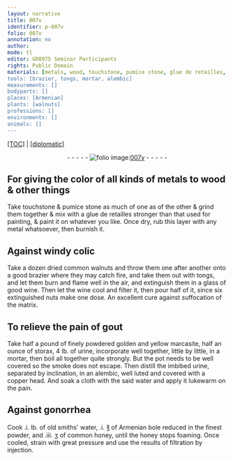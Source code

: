 ```yaml
---
layout: narrative
title: 007v
identifier: p-007v
folio: 007v
annotation: no
author:
mode: tl
editor: GR8975 Seminar Participants
rights: Public Domain
materials: [metals, wood, touchstone, pumice stone, glue de retailles, metal, common walnuts, wine, nuts, marcasite, storax, urine, copper, water, old smiths' water, Armenian bole, common honey, honey]
tools: [brazier, tongs, mortar, alembic]
measurements: []
bodyparts: []
places: [Armenian]
plants: [walnuts]
professions: []
environments: []
animals: []
---
```


<p><a href="{{ site.baseurl }}/translation/">[TOC]</a> | <a href="{{ site.baseurl }}/texts/p-007v_tc/" target="_blank">[diplomatic]</a></p><div class="folio" align="center">- - - - - <a href="http://gallica.bnf.fr/ark:/12148/btv1b10500001g/f20.image" target="_blank"><img src="https://cu-mkp.github.io/2017-workshop-edition/assets/photo-icon.png" alt="folio image: " style="display:inline-block; margin-bottom:-3px;"/>007v</a> - - - - - </div>  
  

## For giving the color of all kinds of <span class="m">metals</span> to <span class="m">wood</span> & other things

 
Take <span class="m">touchstone</span> & <span class="m">pumice stone</span> as much of one as of the other & grind them together & mix with a <span class="m">glue de retailles</span> stronger than that used for painting, & paint it on whatever you like. Once dry, rub this layer with any <span class="m">metal</span> whatsoever, then burnish it.
 
 
  

## Against windy colic

 
Take a dozen dried <span class="m">common <span class="pa">walnuts</span></span> and throw them one after another onto a good <span class="tl">brazier</span> where they may catch fire, and take them out with <span class="tl">tongs</span>, and let them burn and flame well in the air, and extinguish them in a glass of good <span class="m">wine</span>. Then let the <span class="m">wine</span> cool and filter it, then pour half of it, since six extinguished <span class="m">nuts</span> make one dose. An excellent cure against suffocation of the matrix.
 
 
  

## To relieve the pain of g<span class="exp">out</span>

 
Take half a pound of finely powdered golden and yellow <span class="m">marcasite</span>, half an ounce of <span class="m">storax</span>, 4 lb. of <span class="m">urine</span>, incorporate well together, little by little, in a <span class="tl">mortar</span>, then boil all together quite strongly. But the pot needs to be well covered so the smoke does not escape. Then distill the imbibed <span class="m">urine</span>, separated by inclination, in an <span class="tl">alembic</span>, well luted and covered with a <span class="m">copper</span> head. And soak a cloth with the said <span class="m">water</span> and apply it lukewarm on the pain.
 
 
  

## Against gonorrhea

 
Cook .i. lb. of <span class="m">old smiths' water</span>, .i. ℥ of <span class="m"><span class="pl">Armenian</span> bole</span> reduced in the finest powder, and .iii. ʒ of <span class="m">common honey</span>, until the <span class="m">honey</span> stops foaming. Once cooled, strain with great pressure and use the results of filtration by injection.
 

